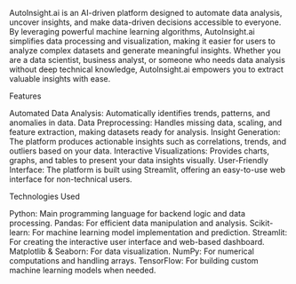 AutoInsight.ai is an AI-driven platform designed to automate data analysis, uncover insights, and make data-driven decisions accessible to everyone. By leveraging powerful machine learning algorithms, AutoInsight.ai simplifies data processing and visualization, making it easier for users to analyze complex datasets and generate meaningful insights. Whether you are a data scientist, business analyst, or someone who needs data analysis without deep technical knowledge, AutoInsight.ai empowers you to extract valuable insights with ease.

Features

Automated Data Analysis: Automatically identifies trends, patterns, and anomalies in data.
Data Preprocessing: Handles missing data, scaling, and feature extraction, making datasets ready for analysis.
Insight Generation: The platform produces actionable insights such as correlations, trends, and outliers based on your data.
Interactive Visualizations: Provides charts, graphs, and tables to present your data insights visually.
User-Friendly Interface: The platform is built using Streamlit, offering an easy-to-use web interface for non-technical users.

Technologies Used

Python: Main programming language for backend logic and data processing.
Pandas: For efficient data manipulation and analysis.
Scikit-learn: For machine learning model implementation and prediction.
Streamlit: For creating the interactive user interface and web-based dashboard.
Matplotlib & Seaborn: For data visualization.
NumPy: For numerical computations and handling arrays.
TensorFlow: For building custom machine learning models when needed.

